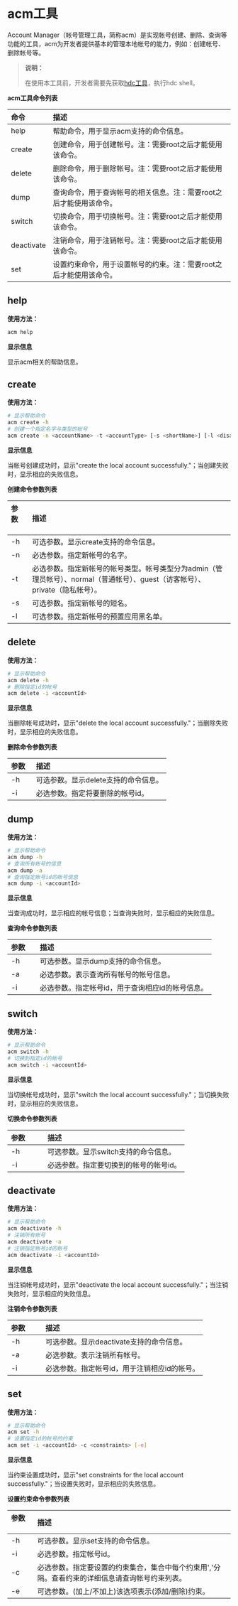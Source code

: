 # acm工具

Account Manager（帐号管理工具，简称acm）是实现帐号创建、删除、查询等功能的工具，acm为开发者提供基本的管理本地帐号的能力，例如：创建帐号、删除帐号等。

> **说明：**
>
> 在使用本工具前，开发者需要先获取[hdc工具](../tools/cj-hdc.md)，执行hdc shell。

**acm工具命令列表**

| 命令 | 描述 |
| :-------- | :-------- |
| help | 帮助命令，用于显示acm支持的命令信息。 |
| create | 创建命令，用于创建帐号。注：需要root之后才能使用该命令。 |
| delete | 删除命令，用于删除帐号。注：需要root之后才能使用该命令。 |
| dump | 查询命令，用于查询帐号的相关信息。注：需要root之后才能使用该命令。 |
| switch | 切换命令，用于切换帐号。注：需要root之后才能使用该命令。 |
| deactivate | 注销命令，用于注销帐号。注：需要root之后才能使用该命令。 |
| set | 设置约束命令，用于设置帐号的约束。注：需要root之后才能使用该命令。 |

## help

**使用方法：**

```bash
acm help
```

**显示信息**

显示acm相关的帮助信息。

## create

**使用方法：**

```bash
# 显示帮助命令
acm create -h
# 创建一个指定名字与类型的帐号
acm create -n <accountName> -t <accountType> [-s <shortName>] [-l <disallowed-install-hap-list>]
```

**显示信息**

当帐号创建成功时，显示"create the local account successfully."；当创建失败时，显示相应的失败信息。

**创建命令参数列表**

| 参数     | 描述                       |
| :--------| :-------------------------- |
| -h | 可选参数。显示create支持的命令信息。 |
| -n | 必选参数。指定新帐号的名字。 |
| -t | 必选参数。指定新帐号的帐号类型。帐号类型分为admin（管理员帐号）、normal（普通帐号）、guest（访客帐号）、private（隐私帐号）。 |
| -s | 可选参数。指定新帐号的短名。 |
| -l | 可选参数。指定新帐号的预置应用黑名单。 |

## delete

**使用方法：**

```bash
# 显示帮助命令
acm delete -h
# 删除指定id的帐号
acm delete -i <accountId>
```

**显示信息**

当删除帐号成功时，显示"delete the local account successfully."；当删除失败时，显示相应的失败信息。

**删除命令参数列表**

| 参数  | 描述                       |
| :-----| :-------------------------- |
| -h | 可选参数。显示delete支持的命令信息。 |
| -i | 必选参数。指定将要删除的帐号id。 |

## dump

**使用方法：**

```bash
# 显示帮助命令
acm dump -h
# 查询所有帐号的信息
acm dump -a
# 查询指定帐号id的帐号信息
acm dump -i <accountId>
```

**显示信息**

当查询成功时，显示相应的帐号信息；当查询失败时，显示相应的失败信息。

**查询命令参数列表**

| 参数    | 描述                       |
| :------| :-------------------------- |
| -h | 可选参数。显示dump支持的命令信息。 |
| -a | 必选参数。表示查询所有帐号的帐号信息。 |
| -i | 必选参数。指定帐号id，用于查询相应id的帐号信息。 |

## switch

**使用方法：**

```bash
# 显示帮助命令
acm switch -h
# 切换到指定id的帐号
acm switch -i <accountId>
```

**显示信息**

当切换帐号成功时，显示"switch the local account successfully."；当切换失败时，显示相应的失败信息。

**切换命令参数列表**

| 参数        | 描述                       |
| :----------| :-------------------------- |
| -h | 可选参数。显示switch支持的命令信息。 |
| -i | 必选参数。指定要切换到的帐号的帐号id。 |

## deactivate

**使用方法：**

```bash
# 显示帮助命令
acm deactivate -h
# 注销所有帐号
acm deactivate -a
# 注销指定帐号id的帐号
acm deactivate -i <accountId>
```

**显示信息**

当注销帐号成功时，显示"deactivate the local account successfully."；当注销失败时，显示相应的失败信息。

**注销命令参数列表**

| 参数       | 描述                       |
| :--------- | :-------------------------- |
| -h | 可选参数。显示deactivate支持的命令信息。 |
| -a | 必选参数。表示注销所有帐号。 |
| -i | 必选参数。指定帐号id，用于注销相应id的帐号。 |

## set

**使用方法：**

```bash
# 显示帮助命令
acm set -h
# 设置指定id的帐号的约束
acm set -i <accountId> -c <constraints> [-e]
```

**显示信息**

当约束设置成功时，显示"set constraints for the local account successfully."；当设置失败时，显示相应的失败信息。

**设置约束命令参数列表**

| 参数        | 描述                       |
| :----------| :-------------------------- |
| -h | 可选参数。显示set支持的命令信息。 |
| -i | 必选参数。指定帐号id。 |
| -c | 必选参数。指定要设置的约束集合，集合中每个约束用','分隔。查看约束的详细信息请查询帐号约束列表。 |
| -e | 可选参数。(加上/不加上)该选项表示(添加/删除)约束。 |
